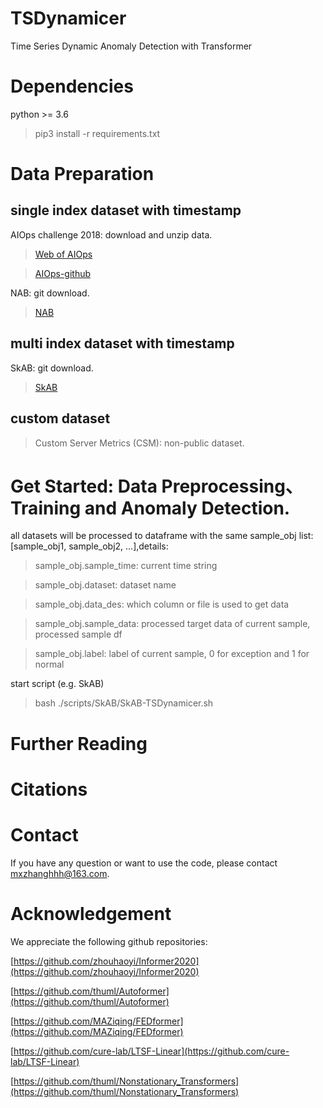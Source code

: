# TSDynamicer
Time Series Dynamic Anomaly Detection with Transformer

# Dependencies
python >= 3.6
> pip3 install -r requirements.txt

# Data Preparation

## single index dataset with timestamp

AIOps challenge 2018: download and unzip data.
> [Web of AIOps](https://smileyan.lanzoul.com/ixpcU03lp97g)

> [AIOps-github](https://github.com/NetManAIOps/KPI-Anomaly-Detection)

NAB: git download.
> [NAB](https://github.com/numenta/NAB)

## multi index dataset with timestamp

SkAB: git download.
> [SkAB](https://github.com/waico/SkAB)

## custom dataset
> Custom Server Metrics (CSM): non-public dataset.

# Get Started: Data Preprocessing、Training and Anomaly Detection.
all datasets will be processed to dataframe with the same sample_obj list: [sample_obj1, sample_obj2, ...],details:
> sample_obj.sample_time: current time string

> sample_obj.dataset: dataset name

> sample_obj.data_des: which column or file is used to get data

> sample_obj.sample_data: processed target data of current sample, processed sample df

> sample_obj.label: label of current sample, 0 for exception and 1 for normal

start script (e.g. SkAB)
> bash ./scripts/SkAB/SkAB-TSDynamicer.sh

# Further Reading

# Citations

# Contact
If you have any question or want to use the code, please contact [mxzhanghhh@163.com](mxzhanghhh@163.com).

# Acknowledgement
We appreciate the following github repositories:

[https://github.com/zhouhaoyi/Informer2020](https://github.com/zhouhaoyi/Informer2020)

[https://github.com/thuml/Autoformer](https://github.com/thuml/Autoformer)

[https://github.com/MAZiqing/FEDformer](https://github.com/MAZiqing/FEDformer)

[https://github.com/cure-lab/LTSF-Linear](https://github.com/cure-lab/LTSF-Linear)

[https://github.com/thuml/Nonstationary_Transformers](https://github.com/thuml/Nonstationary_Transformers)


